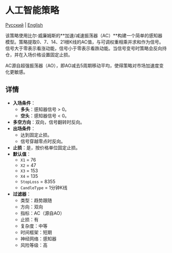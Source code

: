 # 人工智能策略
[Русский](README_ru.md) | [English](README.md)

该策略使用比尔·威廉姆斯的**加速/减速振荡器（AC）**构建一个简单的感知器模型。策略提取0、7、14、21根K线的AC值，与可调权重相乘并求和作为信号。信号大于零表示看涨动能，信号小于零表示看跌动能。当信号变号时策略会反向持仓，并在入场价格设置固定止损。

AC源自超强振荡器（AO），即AO减去5周期移动平均，使得策略对市场加速度变化更敏感。

## 详情

- **入场条件**：
  - **多头**：感知器信号 > 0。
  - **空头**：感知器信号 < 0。
- **多空方向**：双向，信号翻转时反向。
- **出场条件**：
  - 达到固定止损。
  - 信号穿越零点时反向。
- **止损**：是，按价格单位固定止损。
- **默认值**：
  - `X1` = 76
  - `X2` = 47
  - `X3` = 153
  - `X4` = 135
  - `StopLoss` = 8355
  - `CandleType` = 1分钟K线
- **过滤器**：
  - 类型：趋势跟随
  - 方向：双向
  - 指标：AC（源自AO）
  - 止损：有
  - 复杂度：中等
  - 时间框架：短期
  - 神经网络：感知器
  - 风险等级：高
